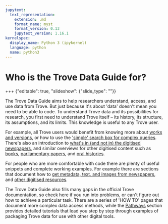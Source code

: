```yaml
---
jupytext:
  text_representation:
    extension: .md
    format_name: myst
    format_version: 0.13
    jupytext_version: 1.16.1
kernelspec:
  display_name: Python 3 (ipykernel)
  language: python
  name: python3
---
```


# Who is the Trove Data Guide for?

+++ {"editable": true, "slideshow": {"slide_type": ""}}

The Trove Data Guide aims to help researchers understand, access, and use data from Trove. But just because it's about 'data' doesn't mean you need to be able to code. To understand Trove data and its possibilities for research, you first need to understand Trove itself – its history, its structure, its assumptions, and its limits. This knowledge is useful to any Trove user.

For example, all Trove users would benefit from knowing more about [works and versions](trove-is/works-and-versions), or how to use the ['simple' search box for complex queries](understanding-search/simple-search-options). There's also an introduction to [what's in (and not in) the digitised newspapers](newspapers-and-gazettes/newspaper-corpus), and similar overviews for other digitised content such as [books](other-digitised-resources/books/overview), [parliamentary papers](other-digitised-resources/parliamentary-papers/overview), and [oral histories](other-digitised-resources/parliamentary-papers/overview).

For people who are more comfortable with code there are plenty of useful snippets and complete working examples. For example there are sections that document how to [get metadata, text, and images from newspapers](newspapers-and-gazettes/data/accessing-data), and [other digitised resources](other-digitised-resources/accessing-data).

The Trove Data Guide also fills many gaps in the official Trove documentation, so check here if you run into problems, or can't figure out how to achieve a particular task. There are a series of 'HOW TO' pages that document more complex data access methods, while the [Pathways](other-digitised-resources/accessing-data) section provides detailed tutorials that lead you step by step through examples of packaging Trove data for use with other digital tools.
